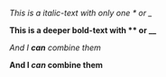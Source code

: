 *This is a italic-text with only one * or _*

**This is a deeper bold-text with ** or __**

_And I **can** combine them_

__And I _can_ combine them__
